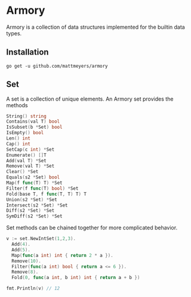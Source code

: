 # Armory

Armory is a collection of data structures implemented for the builtin data types.

## Installation

```
go get -u github.com/mattmeyers/armory
```

## Set

A set is a collection of unique elements. An Armory set provides the methods

```go
String() string
Contains(val T) bool
IsSubset(b *Set) bool
IsEmpty() bool
Len() int
Cap() int
SetCap(c int) *Set
Enumerate() []T
Add(val T) *Set
Remove(val T) *Set
Clear() *Set
Equals(s2 *Set) bool
Map(f func(T) T) *Set
Filter(f func(T) bool) *Set
Fold(base T, f func(T, T) T) T
Union(s2 *Set) *Set
Intersect(s2 *Set) *Set
Diff(s2 *Set) *Set
SymDiff(s2 *Set) *Set
```

Set methods can be chained together for more complicated behavior.

```go
v := set.NewIntSet(1,2,3).
  Add(4).
  Add(5).
  Map(func(a int) int { return 2 * a }).
  Remove(10).
  Filter(func(a int) bool { return a <= 6 }).
  Remove(8).
  Fold(0, func(a int, b int) int { return a + b })

fmt.Println(v) // 12
```
